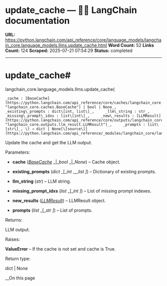 # update_cache — 🦜🔗 LangChain  documentation

**URL:** https://python.langchain.com/api_reference/core/language_models/langchain_core.language_models.llms.update_cache.html
**Word Count:** 52
**Links Count:** 124
**Scraped:** 2025-07-21 07:54:29
**Status:** completed

---

# update\_cache\#

langchain\_core.language\_models.llms.update\_cache\(

    _cache : [BaseCache](https://python.langchain.com/api_reference/core/caches/langchain_core.caches.BaseCache.html#langchain_core.caches.BaseCache "langchain_core.caches.BaseCache") | bool | None_,     _existing\_prompts : dict\[int, list\]_,     _llm\_string : str_,     _missing\_prompt\_idxs : list\[int\]_,     _new\_results : [LLMResult](https://python.langchain.com/api_reference/core/outputs/langchain_core.outputs.llm_result.LLMResult.html#langchain_core.outputs.llm_result.LLMResult "langchain_core.outputs.llm_result.LLMResult")_,     _prompts : list\[str\]_, \) → dict | None[\[source\]](https://python.langchain.com/api_reference/_modules/langchain_core/language_models/llms.html#update_cache)\#     

Update the cache and get the LLM output.

Parameters:     

  * **cache** \([_BaseCache_](https://python.langchain.com/api_reference/core/caches/langchain_core.caches.BaseCache.html#langchain_core.caches.BaseCache "langchain_core.caches.BaseCache") _|__bool_ _|__None_\) – Cache object.

  * **existing\_prompts** \(_dict_ _\[__int_ _,__list_ _\]_\) – Dictionary of existing prompts.

  * **llm\_string** \(_str_\) – LLM string.

  * **missing\_prompt\_idxs** \(_list_ _\[__int_ _\]_\) – List of missing prompt indexes.

  * **new\_results** \([_LLMResult_](https://python.langchain.com/api_reference/core/outputs/langchain_core.outputs.llm_result.LLMResult.html#langchain_core.outputs.llm_result.LLMResult "langchain_core.outputs.llm_result.LLMResult")\) – LLMResult object.

  * **prompts** \(_list_ _\[__str_ _\]_\) – List of prompts.

Returns:     

LLM output.

Raises:     

**ValueError** – If the cache is not set and cache is True.

Return type:     

dict | None

__On this page